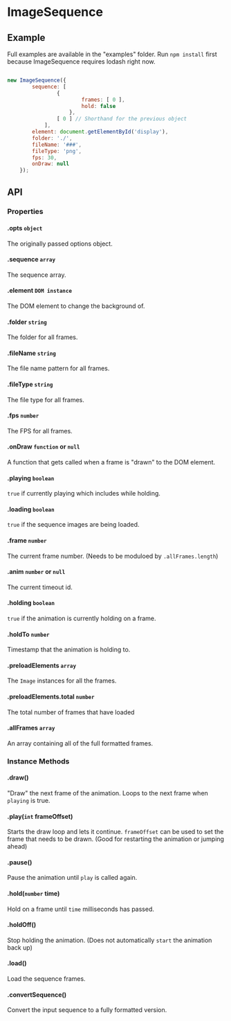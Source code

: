 # ImageSequence

## Example

Full examples are available in the "examples" folder. Run `npm install` first because ImageSequence requires lodash right now.

```javascript

new ImageSequence({
		sequence: [
				{
						frames: [ 0 ],
						hold: false
					},
				[ 0 ] // Shorthand for the previous object
			],
		element: document.getElementById('display'),
		folder: './',
		fileName: '###',
		fileType: 'png',
		fps: 30,
		onDraw: null
	});

```



## API



### Properties

#### .opts `object`

The originally passed options object.

#### .sequence `array`

The sequence array.

#### .element `DOM instance`

The DOM element to change the background of.

#### .folder `string`

The folder for all frames.

#### .fileName `string`

The file name pattern for all frames.

#### .fileType `string`

The file type for all frames.

#### .fps `number`

The FPS for all frames.

#### .onDraw `function` or `null`

A function that gets called when a frame is "drawn" to the DOM element.

#### .playing `boolean`

`true` if currently playing which includes while holding.

#### .loading `boolean`

`true` if the sequence images are being loaded.

#### .frame `number`

The current frame number. (Needs to be moduloed by `.allFrames.length`)

#### .anim `number` or `null`

The current timeout id.

#### .holding `boolean`

`true` if the animation is currently holding on a frame.

#### .holdTo `number`

Timestamp that the animation is holding to.

#### .preloadElements `array`

The `Image` instances for all the frames.

#### .preloadElements.total `number`

The total number of frames that have loaded

#### .allFrames `array`

An array containing all of the full formatted frames.



### Instance Methods

#### .draw()

"Draw" the next frame of the animation. Loops to the next frame when `playing` is true.

#### .play(`int` frameOffset)

Starts the draw loop and lets it continue. `frameOffset` can be used to set the frame that needs to be drawn. (Good for restarting the animation or jumping ahead)

#### .pause()

Pause the animation until `play` is called again.

#### .hold(`number` time)

Hold on a frame until `time` milliseconds has passed.

#### .holdOff()

Stop holding the animation. (Does not automatically `start` the animation back up)

#### .load()

Load the sequence frames.

#### .convertSequence()

Convert the input sequence to a fully formatted version.
